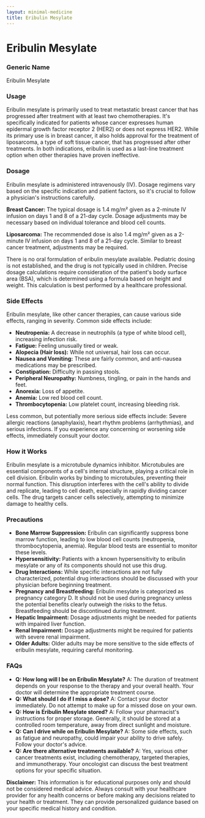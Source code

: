 ```yaml
---
layout: minimal-medicine
title: Eribulin Mesylate
---
```


# Eribulin Mesylate
### Generic Name
Eribulin Mesylate

### Usage
Eribulin mesylate is primarily used to treat metastatic breast cancer that has progressed after treatment with at least two chemotherapies.  It's specifically indicated for patients whose cancer expresses human epidermal growth factor receptor 2 (HER2)  or does not express HER2.  While its primary use is in breast cancer, it also holds approval for the treatment of liposarcoma, a type of soft tissue cancer, that has progressed after other treatments.  In both indications, eribulin is used as a last-line treatment option when other therapies have proven ineffective.


### Dosage

Eribulin mesylate is administered intravenously (IV).  Dosage regimens vary based on the specific indication and patient factors,  so it's crucial to follow a physician's instructions carefully.

**Breast Cancer:** The typical dosage is 1.4 mg/m² given as a 2-minute IV infusion on days 1 and 8 of a 21-day cycle.  Dosage adjustments may be necessary based on individual tolerance and blood cell counts.

**Liposarcoma:** The recommended dose is also 1.4 mg/m² given as a 2-minute IV infusion on days 1 and 8 of a 21-day cycle.  Similar to breast cancer treatment, adjustments may be required.

There is no oral formulation of eribulin mesylate available. Pediatric dosing is not established, and the drug is not typically used in children.  Precise dosage calculations require consideration of the patient's body surface area (BSA), which is determined using a formula based on height and weight. This calculation is best performed by a healthcare professional.


### Side Effects

Eribulin mesylate, like other cancer therapies, can cause various side effects, ranging in severity.  Common side effects include:

* **Neutropenia:** A decrease in neutrophils (a type of white blood cell), increasing infection risk.
* **Fatigue:** Feeling unusually tired or weak.
* **Alopecia (Hair loss):** While not universal, hair loss can occur.
* **Nausea and Vomiting:** These are fairly common, and anti-nausea medications may be prescribed.
* **Constipation:** Difficulty in passing stools.
* **Peripheral Neuropathy:** Numbness, tingling, or pain in the hands and feet.
* **Anorexia:** Loss of appetite.
* **Anemia:** Low red blood cell count.
* **Thrombocytopenia:** Low platelet count, increasing bleeding risk.

Less common, but potentially more serious side effects include:  Severe allergic reactions (anaphylaxis), heart rhythm problems (arrhythmias), and serious infections.   If you experience any concerning or worsening side effects, immediately consult your doctor.


### How it Works

Eribulin mesylate is a microtubule dynamics inhibitor. Microtubules are essential components of a cell's internal structure, playing a critical role in cell division. Eribulin works by binding to microtubules, preventing their normal function. This disruption interferes with the cell's ability to divide and replicate, leading to cell death, especially in rapidly dividing cancer cells. The drug targets cancer cells selectively, attempting to minimize damage to healthy cells.



### Precautions

* **Bone Marrow Suppression:** Eribulin can significantly suppress bone marrow function, leading to low blood cell counts (neutropenia, thrombocytopenia, anemia). Regular blood tests are essential to monitor these levels.
* **Hypersensitivity:** Patients with a known hypersensitivity to eribulin mesylate or any of its components should not use this drug.
* **Drug Interactions:**  While specific interactions are not fully characterized, potential drug interactions should be discussed with your physician before beginning treatment.
* **Pregnancy and Breastfeeding:** Eribulin mesylate is categorized as pregnancy category D.  It should not be used during pregnancy unless the potential benefits clearly outweigh the risks to the fetus.  Breastfeeding should be discontinued during treatment.
* **Hepatic Impairment:** Dosage adjustments might be needed for patients with impaired liver function.
* **Renal Impairment:** Dosage adjustments might be required for patients with severe renal impairment.
* **Older Adults:** Older adults may be more sensitive to the side effects of eribulin mesylate, requiring careful monitoring.


### FAQs

* **Q: How long will I be on Eribulin Mesylate?**  A: The duration of treatment depends on your response to the therapy and your overall health. Your doctor will determine the appropriate treatment course.
* **Q: What should I do if I miss a dose?** A: Contact your doctor immediately.  Do not attempt to make up for a missed dose on your own.
* **Q: How is Eribulin Mesylate stored?** A: Follow your pharmacist's instructions for proper storage. Generally, it should be stored at a controlled room temperature, away from direct sunlight and moisture.
* **Q: Can I drive while on Eribulin Mesylate?** A: Some side effects, such as fatigue and neuropathy, could impair your ability to drive safely.  Follow your doctor's advice.
* **Q: Are there alternative treatments available?** A: Yes, various other cancer treatments exist, including chemotherapy, targeted therapies, and immunotherapy. Your oncologist can discuss the best treatment options for your specific situation.


**Disclaimer:** This information is for educational purposes only and should not be considered medical advice. Always consult with your healthcare provider for any health concerns or before making any decisions related to your health or treatment.  They can provide personalized guidance based on your specific medical history and condition.
